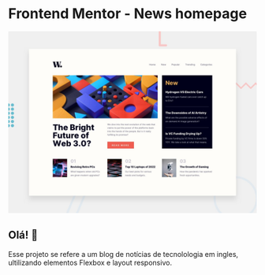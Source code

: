 # Frontend Mentor - News homepage

![Design preview for the News homepage coding challenge](./design/desktop-preview.jpg)

## Olá! 👋

Esse projeto se refere a um blog de notícias de tecnolologia em ingles, ultilizando elementos Flexbox e layout responsivo.
